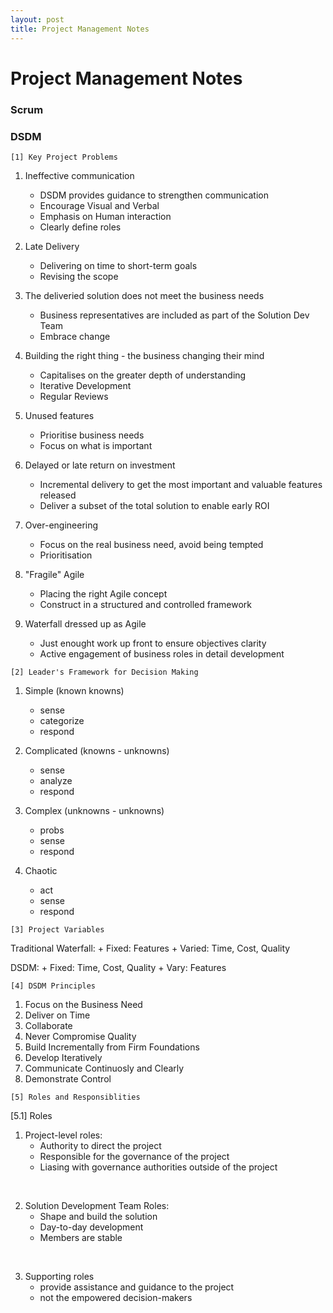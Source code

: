 ```yaml
---
layout: post
title: Project Management Notes
---
```


Project Management Notes
=====

### Scrum 

### DSDM 

```[1] Key Project Problems```

1. Ineffective communication
    - DSDM provides guidance to strengthen communication
    - Encourage Visual and Verbal
    - Emphasis on Human interaction
    - Clearly define roles

2. Late Delivery
    - Delivering on time to short-term goals
    - Revising the scope

3. The deliveried solution does not meet the business needs
    - Business representatives are included as part of the Solution Dev Team
    - Embrace change

4. Building the right thing - the business changing their mind
    - Capitalises on the greater depth of understanding
    - Iterative Development
    - Regular Reviews

5. Unused features
    - Prioritise business needs
    - Focus on what is important

6. Delayed or late return on investment
    - Incremental delivery to get the most important and valuable features released
    - Deliver a subset of the total solution to enable early ROI

7. Over-engineering
    - Focus on the real business need, avoid being tempted
    - Prioritisation

8. "Fragile" Agile
    - Placing the right Agile concept
    - Construct in a structured and controlled framework

9. Waterfall dressed up as Agile
    - Just enought work up front to ensure objectives clarity
    - Active engagement of business roles in detail development

```[2] Leader's Framework for Decision Making```

1. Simple (known knowns) 
    - sense
    - categorize
    - respond

2. Complicated (knowns - unknowns)
    - sense
    - analyze
    - respond

3. Complex (unknowns - unknowns)
    - probs
    - sense
    - respond

4. Chaotic
    - act
    - sense
    - respond

```[3] Project Variables```

Traditional Waterfall:
    + Fixed: Features
    + Varied: Time, Cost, Quality

DSDM: 
    + Fixed: Time, Cost, Quality
    + Vary: Features

```[4] DSDM Principles```

1. Focus on the Business Need
2. Deliver on Time
3. Collaborate
4. Never Compromise Quality
5. Build Incrementally from Firm Foundations
6. Develop Iteratively
7. Communicate Continuosly and Clearly
8. Demonstrate Control

```[5] Roles and Responsiblities```

[5.1] Roles

1. Project-level roles:
    - Authority to direct the project
    - Responsible for the governance of the project
    - Liasing with governance authorities outside of the project

<br>

2. Solution Development Team Roles:
    - Shape and build the solution
    - Day-to-day development
    - Members are stable

<br>

3. Supporting roles
    - provide assistance and guidance to the project
    - not the empowered decision-makers

